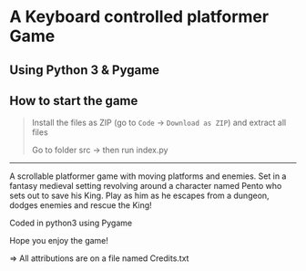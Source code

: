 # A Keyboard controlled platformer Game
## Using Python 3 & Pygame

## How to start the game
> Install the files as ZIP (go to `Code` -> `Download as ZIP`) and extract all files
> 
> Go to folder src -> then run index.py


-------------

A scrollable platformer game with moving platforms and enemies.
Set in a fantasy medieval setting revolving around a character named 
Pento who sets out to save his King. Play as him as he escapes from 
a dungeon, dodges enemies and rescue the King!

Coded in python3 using Pygame

Hope you enjoy the game!

=> All attributions are on a file named Credits.txt
